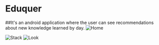 # Eduquer
##It's an android application where the user can see recommendations about new knowledge learned by day.
![Home](https://raw.githubusercontent.com/juanortiz10/Eduquer/master/screens/device-2015-06-26-092711.png=250x)

![Stack](https://raw.githubusercontent.com/juanortiz10/Eduquer/master/screens/device-2015-06-26-092810.png=250x)
![Look](https://raw.githubusercontent.com/juanortiz10/Eduquer/master/screens/device-2015-06-26-092910.png=250x)

